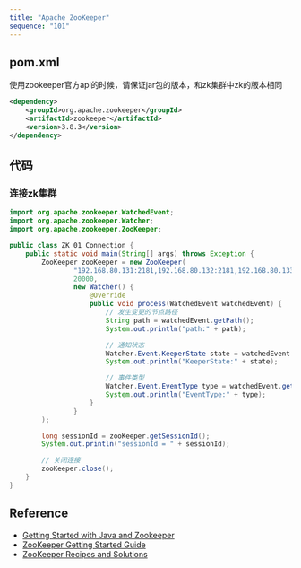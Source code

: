 ```yaml
---
title: "Apache ZooKeeper"
sequence: "101"
---
```


## pom.xml

使用zookeeper官方api的时候，请保证jar包的版本，和zk集群中zk的版本相同

```xml
<dependency>
    <groupId>org.apache.zookeeper</groupId>
    <artifactId>zookeeper</artifactId>
    <version>3.8.3</version>
</dependency>
```

## 代码

### 连接zk集群

```java
import org.apache.zookeeper.WatchedEvent;
import org.apache.zookeeper.Watcher;
import org.apache.zookeeper.ZooKeeper;

public class ZK_01_Connection {
    public static void main(String[] args) throws Exception {
        ZooKeeper zooKeeper = new ZooKeeper(
                "192.168.80.131:2181,192.168.80.132:2181,192.168.80.133:2181",
                20000,
                new Watcher() {
                    @Override
                    public void process(WatchedEvent watchedEvent) {
                        // 发生变更的节点路径
                        String path = watchedEvent.getPath();
                        System.out.println("path:" + path);

                        // 通知状态
                        Watcher.Event.KeeperState state = watchedEvent.getState();
                        System.out.println("KeeperState:" + state);

                        // 事件类型
                        Watcher.Event.EventType type = watchedEvent.getType();
                        System.out.println("EventType:" + type);
                    }
                }
        );

        long sessionId = zooKeeper.getSessionId();
        System.out.println("sessionId = " + sessionId);

        // 关闭连接
        zooKeeper.close();
    }
}
```

## Reference

- [Getting Started with Java and Zookeeper](https://www.baeldung.com/java-zookeeper)
- [ZooKeeper Getting Started Guide](https://zookeeper.apache.org/doc/current/zookeeperStarted.html)
- [ZooKeeper Recipes and Solutions](https://zookeeper.apache.org/doc/current/recipes.html)
